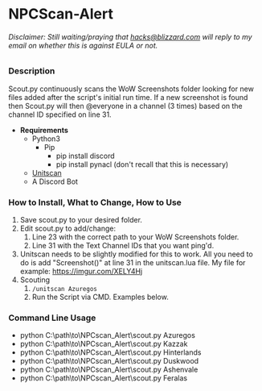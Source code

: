 # NPCScan-Alert

###### Disclaimer: Still waiting/praying that hacks@blizzard.com will reply to my email on whether this is against EULA or not.

### Description
  Scout.py continuously scans the WoW Screenshots folder looking for new files added after the script's initial run time. If a new screenshot is found then Scout.py will then @everyone in a channel (3 times) based on the channel ID specified on line 31. 
  
 * **Requirements**
      * Python3
        * Pip
          * pip install discord
          * pip install pynacl (don't recall that this is necessary)
      * [Unitscan](https://www.curseforge.com/wow/addons/unitscan/)
      * A Discord Bot
   
### How to Install, What to Change, How to Use
  1. Save scout.py to your desired folder. 
  2. Edit scout.py to add/change:
      1. Line 23 with the correct path to your WoW Screenshots folder.
      2. Line 31 with the Text Channel IDs that you want ping'd.
  3.  Unitscan needs to be slightly modified for this to work. All you need to do is add "Screenshot()" at line 31 in the unitscan.lua file. My file for example: https://imgur.com/XELY4Hj
  4. Scouting
      1. `/unitscan Azuregos`
      2. Run the Script via CMD. Examples below.

### Command Line Usage
* python C:\path\to\NPCscan_Alert\scout.py Azuregos
* python C:\path\to\NPCscan_Alert\scout.py Kazzak
* python C:\path\to\NPCscan_Alert\scout.py Hinterlands
* python C:\path\to\NPCscan_Alert\scout.py Duskwood
* python C:\path\to\NPCscan_Alert\scout.py Ashenvale
* python C:\path\to\NPCscan_Alert\scout.py Feralas
